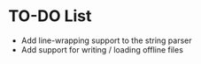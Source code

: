 # TO-DO List

* Add line-wrapping support to the string parser
* Add support for writing / loading offline files
